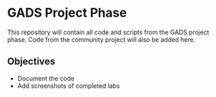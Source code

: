 # GADS Project Phase

This repository will contain all code and scripts from the GADS project phase. Code from the community project will also be added here.

## Objectives

- Document the code
- Add screenshots of completed labs
